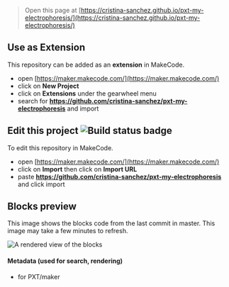 
> Open this page at [https://cristina-sanchez.github.io/pxt-my-electrophoresis/](https://cristina-sanchez.github.io/pxt-my-electrophoresis/)

## Use as Extension

This repository can be added as an **extension** in MakeCode.

* open [https://maker.makecode.com/](https://maker.makecode.com/)
* click on **New Project**
* click on **Extensions** under the gearwheel menu
* search for **https://github.com/cristina-sanchez/pxt-my-electrophoresis** and import

## Edit this project ![Build status badge](https://github.com/cristina-sanchez/pxt-my-electrophoresis/workflows/MakeCode/badge.svg)

To edit this repository in MakeCode.

* open [https://maker.makecode.com/](https://maker.makecode.com/)
* click on **Import** then click on **Import URL**
* paste **https://github.com/cristina-sanchez/pxt-my-electrophoresis** and click import

## Blocks preview

This image shows the blocks code from the last commit in master.
This image may take a few minutes to refresh.

![A rendered view of the blocks](https://github.com/cristina-sanchez/pxt-my-electrophoresis/raw/master/.github/makecode/blocks.png)

#### Metadata (used for search, rendering)

* for PXT/maker
<script src="https://makecode.com/gh-pages-embed.js"></script><script>makeCodeRender("{{ site.makecode.home_url }}", "{{ site.github.owner_name }}/{{ site.github.repository_name }}");</script>
